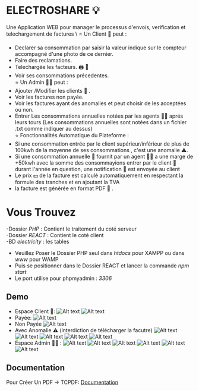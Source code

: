 
# ELECTROSHARE :bulb:
Une Application WEB pour manager le processus d'envois, verification et telechargement de factures \ 
:star: Un Client :person_in_tuxedo: peut : 
- Declarer sa consommation par saisir la valeur indique sur le compteur accompagné d'une photo de ce dernier.
- Faire des reclamations.
- Telechargée les facteurs. :printer: :receipt:
- Voir ses consommations précedentes. \
:star: Un Admin :man_judge: peut :
- Ajouter /Modifier les clients :person_in_tuxedo: .
- Voir les factures non payée.
- Voir les factures ayant des anomalies et peut choisir de les acceptées ou non.
- Entrer Les consommations annuelles notées par les agents :policeman: aprés leurs tours (Les consommations annuelles sont notées dans un fichier .txt comme indiquer au dessus) \
:star: Fonctionnalités Automatique du Plateforme :
- Si une consommation entrée par le client supérieur/inférieur de plus de 100kwh de la moyenne de ses consommations , c'est une anomalie :warning:.
- Si une consommation annuelle :calendar: fournit par un agent :policeman: a une marge de +50kwh avec la somme des consommayions entrer par le client :person_in_tuxedo: durant l'année en question, une notification :bell: est envoyée au client
- Le prix :dollar: de la facture est calculé automatiquement en respectant la formule des tranches et en ajoutant la TVA
- la facture est générée en format PDF :receipt: .

# Vous Trouvez
-Dossier *PHP* : Contient le traitement du coté serveur \
-Dossier *REACT* : Contient le coté client \
-BD *electricity* : les tables 

- Veuillez Poser le Dossier PHP seul dans *htdocs* pour XAMPP ou dans *www* pour WAMP
- Puis se positionner dans le Dossier REACT et lancer la commande *npm start*
- Le port utilise pour phpmyadmin : *3306*


## Demo
- Espace Client :person_in_tuxedo::
![Alt text](Assets/img2.png)
![Alt text](Assets/img3.png)
- Payée:
![Alt text](Assets/img4.png)
- Non Payée
![Alt text](Assets/img5.png)
- Avec Anomalie :warning: (interdiction de télécharger la facutre)
![Alt text](Assets/img9.png)
![Alt text](Assets/img6.png)
![Alt text](Assets/img7.png)
![Alt text](Assets/img8.png)
![Alt text](Assets/img10.png)
- Espace Admin :man_judge: :
![Alt text](Assets/img11.png)
![Alt text](Assets/img12.png)
![Alt text](Assets/img13.png)
![Alt text](Assets/img14.png)
![Alt text](Assets/img15.png)
![Alt text](Assets/img16.png)



## Documentation

Pour Créer Un PDF -> TCPDF:
[Documentation](https://tcpdf.org/)



